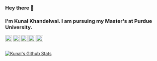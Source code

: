 ### Hey there 👋
### I'm Kunal Khandelwal. I am pursuing my Master's at Purdue University. 

<!--
**kunalkhandelwal/kunalkhandelwal** is a ✨ _special_ ✨ repository because its `README.md` (this file) appears on your GitHub profile.

Here are some ideas to get you started:

- 🔭 I’m currently working on ...
- 🌱 I’m currently learning ...
- 👯 I’m looking to collaborate on ...
- 🤔 I’m looking for help with ...
- 💬 Ask me about ...
- 📫 How to reach me: ...
- 😄 Pronouns: ...
- ⚡ Fun fact: ...
-->
<p>
<a href="https://twitter.com/Kunal_K29">
  <img align="left" alt="Kunal's Twitter" width="22px" src="https://cdn.jsdelivr.net/npm/simple-icons@v3/icons/twitter.svg" />
</a>
 <a href="https://www.linkedin.com/in/kunal-khandelwal-54b4b117a/">
  <img align="left" alt="Kunal's Linkedin" width="22px" src="https://cdn.jsdelivr.net/npm/simple-icons@v3/icons/linkedin.svg" />
</a>
<a href="https://github.com/kunalkhandelwal">
  <img align="left" alt="Kunal's Github" width="22px" src="https://cdn.jsdelivr.net/npm/simple-icons@v3/icons/github.svg" />

<a href="https://www.instagram.com/kunal._.khandelwal/">
  <img align="left" alt="Kunal's Instagram" width="22px" src="https://cdn.jsdelivr.net/npm/simple-icons@v3/icons/instagram.svg" />
</a>
<a href="https://www.facebook.com/kunal.khandelwal.9828">
  <img align="left" alt="Kunal's Facebook" width="22px" src="https://cdn.jsdelivr.net/npm/simple-icons@v3/icons/facebook.svg" />
</a>
 
<br/>
 
<!--[Profile View](http://estruyf-github.azurewebsites.net/api/VisitorHit?user=kunalkhandelwal&repo=github-visitors-badge&countColorcountColor&countColor=%237B1E7A)/-->
<br>
<br>  
 
<!--
  <a href="https://kunalkhandelwal.github.io">
  <img src="https://github-readme-stats.vercel.app/api?username=kunalkhandelwal&count_private=true" align="center"/>
</a>
<a href="https://kunalkhandelwal.github.io">
  <img src="https://github-readme-stats.vercel.app/api/top-langs/?username=kunalkhandelwal&layout=compact" align="center"/>
</a> 
</p>

 --> 

<!--<a href="https://github.com/kunalkhandelwal">
  <img align="center" src="https://github-readme-stats.vercel.app/api/top-langs/?username=kunalkhandelwal&theme=light&hide_langs_below=1" />
</a>
<a href="https://github.com/kunalkhandelwal">
 <img align="center" src="https://github-readme-stats.vercel.app/api?username=kunalkhandelwal&show_icons=true&theme=light&line_height=27" alt="Vatsal's github stats"/>
</a>
-->
<a href="https://github.com/kunalkhandelwal/kunalkhandelwal">
  <img align="center" src="https://github-readme-streak-stats.herokuapp.com/?user=kunalkhandelwal&theme=dark" alt="Kunal's Github Stats" />
</a>
